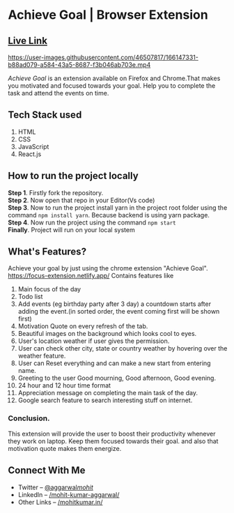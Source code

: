 # Achieve Goal | Browser Extension

## [Live Link](https://focus-extension.netlify.app/)

https://user-images.githubusercontent.com/46507817/166147331-b88ad079-a584-43a5-8687-f3b046ab703e.mp4

_Achieve Goal_ is an extension available on Firefox and Chrome.That makes you motivated and focused towards your goal. Help you to complete the task and attend the events on time.

## Tech Stack used

1. HTML
2. CSS
3. JavaScript
4. React.js

## How to run the project locally

**Step 1**. Firstly fork the repository.  
**Step 2**. Now open that repo in your Editor(Vs code)  
**Step 3**. Now to run the project install yarn in the project root folder using the command `npm install yarn`. Because backend is using yarn package.  
**Step 4**. Now run the project using the command `npm start`  
**Finally**. Project will run on your local system

## What's Features?

Achieve your goal by just using the chrome extension "Achieve Goal". 
https://focus-extension.netlify.app/
Contains features like 
1. Main focus of the day
2. Todo list
3. Add events (eg birthday party after 3 day) a countdown starts after adding the event.(in sorted order, the event coming first will be shown first)
4. Motivation Quote on every refresh of the tab.
5. Beautiful images on the background which looks cool to eyes.
6. User's location weather if user gives the permission.
7. User can check other city, state or country weather by hovering over the weather feature.
8. User can Reset everything and can make a new start from entering name.
9. Greeting to the user Good mourning, Good afternoon, Good evening.
10. 24 hour and 12 hour time format
11. Appreciation message on completing the main task of the day.
12. Google search feature to search interesting stuff on internet.

### Conclusion.

This extension will provide the user to boost their productivity whenever they work on laptop. Keep them focused towards their goal. and also that motivation quote makes them energize.

## Connect With Me

- Twitter – [@aggarwal*mohit*](https://twitter.com/aggarwal_mohit_)
- LinkedIn – [/mohit-kumar-aggarwal/](https://www.linkedin.com/in/mohit-kumar-aggarwal/)
- Other Links – [/mohitkumar.in/](https://mohitkumar.in/)
